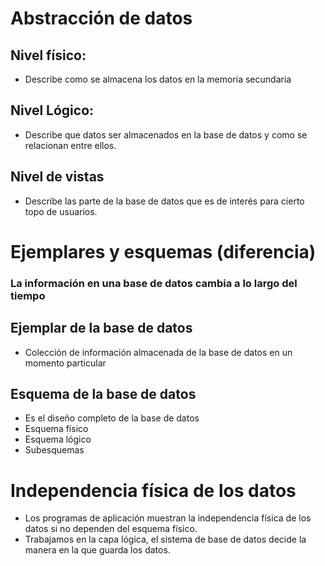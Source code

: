 
# Abstracción de datos

## Nivel físico:
- Describe como se almacena los datos en la memoria secundaria
## Nivel Lógico:
* Describe que datos ser almacenados en la base de datos y como se relacionan entre ellos.
## Nivel de vistas
* Describe las parte de la base de datos que es de interés para cierto topo de usuarios.

# Ejemplares y esquemas (diferencia)

### La información en una base de datos cambia a lo largo del tiempo

## Ejemplar de la base de datos
* Colección de información almacenada de la base de datos en un momento particular
## Esquema de la base de datos
* Es el diseño completo de la base de datos
* Esquema físico
* Esquema lógico
* Subesquemas

# Independencia física de los datos
* Los programas de aplicación muestran la independencia física de los datos si no dependen del esquema físico.
* Trabajamos en la capa lógica, el sistema de base de datos decide la manera en la que guarda los datos. 